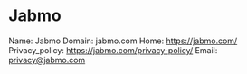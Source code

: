 
# Jabmo

Name: Jabmo
Domain: jabmo.com
Home: https://jabmo.com/
Privacy_policy: https://jabmo.com/privacy-policy/
Email: privacy@jabmo.com
